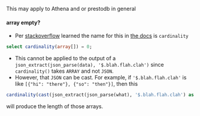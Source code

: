 This may apply to Athena and or prestodb in general


#### array empty? 
* Per [stackoverflow](https://stackoverflow.com/questions/44192105/checking-if-a-map-or-array-is-empty-in-presto) learned the name for this in [the docs](https://prestodb.io/docs/current/functions/array.html#cardinality) is `cardinality`
```sql
select cardinality(array[]) = 0;
```
* This cannot be applied to the output of a `json_extract(json_parse(data), '$.blah.flah.clah')`  since `cardinality()` takes `ARRAY` and not `JSON`.
* However, that `JSON` can be cast. For example, if `'$.blah.flah.clah'` is like `[{"hi": "there"}, {"so": "then"}]`, then this 

```sql
cardinality(cast(json_extract(json_parse(what), '$.blah.flah.clah') as array(map(varchar, varchar))))
```

will produce the length of those arrays.
